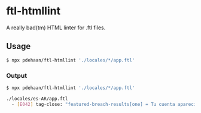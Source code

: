 # ftl-htmllint

A really bad(tm) HTML linter for .ftl files.

## Usage

```sh
$ npx pdehaan/ftl-htmllint './locales/*/app.ftl'
```

### Output

```sh
$ npx pdehaan/ftl-htmllint './locales/*/app.ftl'

./locales/es-AR/app.ftl
  - [E042] tag-close: "featured-breach-results[one] = Tu cuenta apareció en la violación de <span class="bold"> así como en otra violación."
```
